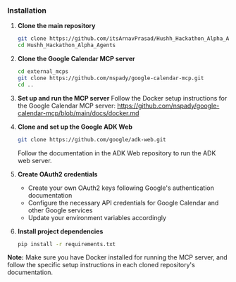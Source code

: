 ### Installation

1. **Clone the main repository**
   ```bash
   git clone https://github.com/itsArnavPrasad/Hushh_Hackathon_Alpha_Agents.git
   cd Hushh_Hackathon_Alpha_Agents
   ```

2. **Clone the Google Calendar MCP server**
   ```bash
   cd external_mcps
   git clone https://github.com/nspady/google-calendar-mcp.git
   cd ..
   ```

3. **Set up and run the MCP server**
   Follow the Docker setup instructions for the Google Calendar MCP server:
   https://github.com/nspady/google-calendar-mcp/blob/main/docs/docker.md

4. **Clone and set up the Google ADK Web**
   ```bash
   git clone https://github.com/google/adk-web.git
   ```
   Follow the documentation in the ADK Web repository to run the ADK web server.

5. **Create OAuth2 credentials**
   - Create your own OAuth2 keys following Google's authentication documentation
   - Configure the necessary API credentials for Google Calendar and other Google services
   - Update your environment variables accordingly

6. **Install project dependencies**
   ```bash
   pip install -r requirements.txt
   ```

**Note:** Make sure you have Docker installed for running the MCP server, and follow the specific setup instructions in each cloned repository's documentation.